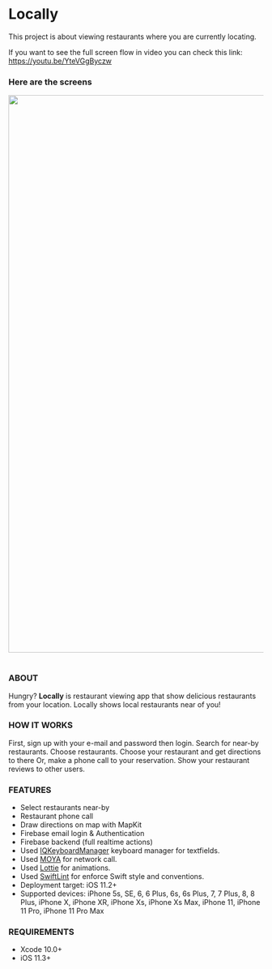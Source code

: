 # Locally

This project is about viewing restaurants where you are currently locating.

If you want to see the full screen flow in video you can check this link: 
https://youtu.be/YteVGgByczw

<h3>Here are the screens</h3>
<img src="LocallyScreens.png" width="650" height= "1100" align= "left"/>&nbsp;
</br>
  
### ABOUT
Hungry? <b>Locally</b> is restaurant viewing app that show delicious restaurants from your location. Locally shows local restaurants near of you! 

### HOW IT WORKS

First, sign up with your e-mail and password then login.
Search for near-by restaurants.
Choose restaurants.
Choose your restaurant and get directions to there
Or, make a phone call to your reservation.
Show your restaurant reviews to other users.

### FEATURES
<ul>
<li>Select restaurants near-by</li>
<li>Restaurant phone call</li>
<li>Draw directions on map with MapKit</li>
<li>Firebase email login & Authentication</li>
<li>Firebase backend (full realtime actions)</li>
<li>Used <a href="https://github.com/hackiftekhar/IQKeyboardManager">IQKeyboardManager</a> keyboard manager for textfields.
<li>Used <a href="https://github.com/Moya/Moya">MOYA</a> for network call.
<li>Used <a href="https://github.com/airbnb/lottie-ios">Lottie</a> for animations.
<li>Used <a href="https://github.com/realm/SwiftLint">SwiftLint</a> for enforce Swift style and conventions.
<li>Deployment target: iOS 11.2+</li>
<li>Supported devices: iPhone 5s, SE, 6, 6 Plus, 6s, 6s Plus, 7, 7 Plus, 8, 8 Plus, iPhone X, iPhone XR, iPhone Xs, iPhone Xs Max, iPhone 11, iPhone 11 Pro, iPhone 11 Pro Max </li>
</ul>

### REQUIREMENTS
<ul><li>Xcode 10.0+</li>
<li>iOS 11.3+</li>
</ul> 
</p>


